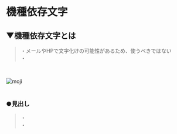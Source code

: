 # 機種依存文字

## ▼機種依存文字とは
>・メールやHPで文字化けの可能性があるため、使うべきではない<br>
>・<br>
<br>

![moji](https://user-images.githubusercontent.com/81621944/229334191-c52ff6f1-e24d-48bd-9ddf-d80b6a3da5fb.gif)<br>
<br>


### ●見出し
>・<br>
>・<br>
<br>
